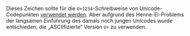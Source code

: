 Dieses Zeichen sollte für die `U+1234`-Schreibweise von Unicode-Codepunkten
[verwendet
werden](https://unicode.org/mail-arch/unicode-ml/y2005-m11/0060.html). Aber
aufgrund des Henne-Ei-Problems der langsamen Einführung des damals noch jungen
Unicodes wurde entschieden, die „ASCIIfizierte“ Version `U+` zu verwenden.
